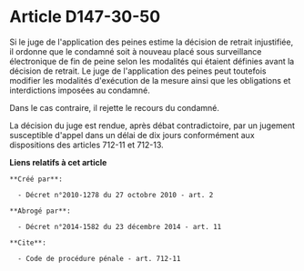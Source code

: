 # Article D147-30-50

Si le juge de l'application des peines estime la décision de retrait injustifiée, il ordonne que le condamné soit à nouveau
placé sous surveillance électronique de fin de peine selon les modalités qui étaient définies avant la décision de retrait.
Le juge de l'application des peines peut toutefois modifier les modalités d'exécution de la mesure ainsi que les obligations
et interdictions imposées au condamné. 

Dans le cas contraire, il rejette le recours du condamné. 

La décision du juge est rendue, après débat contradictoire, par un jugement susceptible d'appel dans un délai de dix jours
conformément aux dispositions des articles 712-11 et 712-13.

**Liens relatifs à cet article**

	**Créé par**:

	  - Décret n°2010-1278 du 27 octobre 2010 - art. 2

	**Abrogé par**:

	  - Décret n°2014-1582 du 23 décembre 2014 - art. 11

	**Cite**:

	  - Code de procédure pénale - art. 712-11
